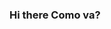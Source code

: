 ### Hi there  Como va? 

<!--
**Melones5/Melones5** is a ✨ _special_ ✨ repository because its `README.md` (this file) appears on your GitHub profile.

Here are some ideas to get you started:

<>
-->
